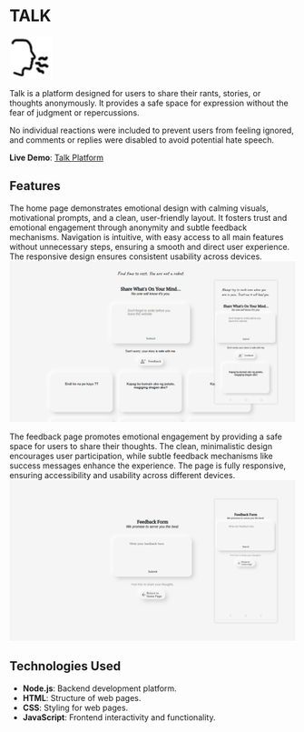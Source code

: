# **TALK**
<img src="static/logo/speak.png" alt="Logo" style="width: 75px; height: 75px;">

Talk is a platform designed for users to share their rants, stories, or thoughts anonymously. It provides a safe space for expression without the fear of judgment or repercussions.

No individual reactions were included to prevent users from feeling ignored, and comments or replies were disabled to avoid potential hate speech.

**Live Demo**: [Talk Platform](https://talk-official.onrender.com/)

## Features
The home page demonstrates emotional design with calming visuals, motivational prompts, and a clean, user-friendly layout. It fosters trust and emotional engagement through anonymity and subtle feedback mechanisms. Navigation is intuitive, with easy access to all main features without unnecessary steps, ensuring a smooth and direct user experience. The responsive design ensures consistent usability across devices.
![Home](static/readme/Home.png)

The feedback page promotes emotional engagement by providing a safe space for users to share their thoughts. The clean, minimalistic design encourages user participation, while subtle feedback mechanisms like success messages enhance the experience. The page is fully responsive, ensuring accessibility and usability across different devices.
![Feedback](static/readme/Feedback.png)

## Technologies Used
- **Node.js**: Backend development platform.
- **HTML**: Structure of web pages.
- **CSS**: Styling for web pages.
- **JavaScript**: Frontend interactivity and functionality.
